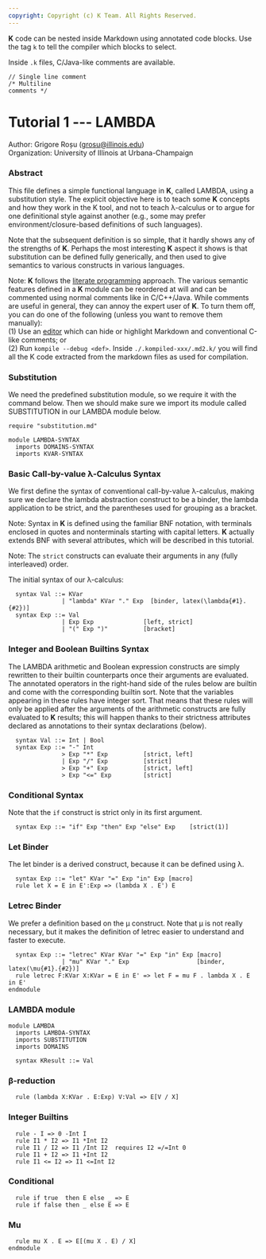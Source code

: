 ```yaml
---
copyright: Copyright (c) K Team. All Rights Reserved.
---
```


**K** code can be nested inside Markdown using annotated code blocks.
Use the tag `k` to tell the compiler which blocks to select.

Inside `.k` files, C/Java-like comments are available.
```k
// Single line comment
/* Multiline
comments */
```

Tutorial 1 --- LAMBDA
=====================

Author: Grigore Roșu (grosu@illinois.edu)  
Organization: University of Illinois at Urbana-Champaign

### Abstract
This file defines a simple functional language in **K**, called LAMBDA,
using a substitution style.  The explicit objective here is to teach some
**K** concepts and how they work in the K tool, and not to teach
λ-calculus or to argue for one definitional style against another
(e.g., some may prefer environment/closure-based definitions of such
languages).

Note that the subsequent definition is so simple, that it hardly shows any
of the strengths of **K**.  Perhaps the most interesting **K** aspect it shows is
that substitution can be defined fully generically, and then used to give
semantics to various constructs in various languages.

Note:
 **K** follows the
[literate programming](https://en.wikipedia.org/wiki/Literate_programming)
approach. The various semantic features defined in a **K**
module can be reordered at will and can be commented using normal
comments like in C/C++/Java.
While comments are useful in general, they can annoy the expert user
of **K**. To turn them off, you can do one of the following (unless you
want to remove them manually):  
(1) Use an [editor](https://github.com/kframework/k-editor-support) which can
hide or highlight Markdown and conventional C-like comments; or  
(2) Run `kompile --debug <def>`. Inside `./.kompiled-xxx/.md2.k/` you will find
all the K code extracted from the markdown files as used for compilation.

### Substitution
We need the predefined substitution module, so we require it with the command
below.  Then we should make sure we import its module called SUBSTITUTION
in our LAMBDA module below.

```k
require "substitution.md"

module LAMBDA-SYNTAX
  imports DOMAINS-SYNTAX
  imports KVAR-SYNTAX
```
### Basic Call-by-value λ-Calculus Syntax

We first define the syntax of conventional call-by-value λ-calculus, making
sure we declare the lambda abstraction construct to be a binder, the
lambda application to be strict, and the parentheses used for grouping as
a bracket.

Note:
Syntax in **K** is defined using the familiar BNF notation, with
terminals enclosed in quotes and nonterminals starting with capital
letters. **K** actually extends BNF with several attributes, which will be
described in this tutorial.

Note:
The `strict` constructs can evaluate their arguments in any (fully
interleaved) order.


The initial syntax of our λ-calculus:
```k
  syntax Val ::= KVar
               | "lambda" KVar "." Exp  [binder, latex(\lambda{#1}.{#2})]
  syntax Exp ::= Val
               | Exp Exp              [left, strict]
               | "(" Exp ")"          [bracket]
```

### Integer and Boolean Builtins Syntax
The LAMBDA arithmetic and Boolean expression constructs are simply rewritten
to their builtin counterparts once their arguments are evaluated.
The annotated operators in the right-hand side of the rules below are
builtin and come with the corresponding builtin sort. Note that the
variables appearing in these rules have integer sort. That means that these
rules will only be applied after the arguments of the arithmetic constructs
are fully evaluated to **K** results; this will happen thanks to their strictness
attributes declared as annotations to their syntax declarations (below).

```k
  syntax Val ::= Int | Bool
  syntax Exp ::= "-" Int
               > Exp "*" Exp          [strict, left]
               | Exp "/" Exp          [strict]
               > Exp "+" Exp          [strict, left]
               > Exp "<=" Exp         [strict]
```

### Conditional Syntax
Note that the `if` construct is strict only in its first argument.

```k
  syntax Exp ::= "if" Exp "then" Exp "else" Exp    [strict(1)]
```

### Let Binder
The let binder is a derived construct, because it can be defined using λ.

```k
  syntax Exp ::= "let" KVar "=" Exp "in" Exp [macro]
  rule let X = E in E':Exp => (lambda X . E') E
```

### Letrec Binder
We prefer a definition based on the μ construct.  Note that μ is not
really necessary, but it makes the definition of letrec easier to understand
and faster to execute.

```k
  syntax Exp ::= "letrec" KVar KVar "=" Exp "in" Exp [macro]
               | "mu" KVar "." Exp                   [binder, latex(\mu{#1}.{#2})]
  rule letrec F:KVar X:KVar = E in E' => let F = mu F . lambda X . E in E'
endmodule
```

### LAMBDA module

```k
module LAMBDA
  imports LAMBDA-SYNTAX
  imports SUBSTITUTION
  imports DOMAINS

  syntax KResult ::= Val
```

### β-reduction

```k
  rule (lambda X:KVar . E:Exp) V:Val => E[V / X]
```

### Integer Builtins

```k
  rule - I => 0 -Int I
  rule I1 * I2 => I1 *Int I2
  rule I1 / I2 => I1 /Int I2  requires I2 =/=Int 0
  rule I1 + I2 => I1 +Int I2
  rule I1 <= I2 => I1 <=Int I2
```

### Conditional

```k
  rule if true  then E else _ => E
  rule if false then _ else E => E
```

### Mu

```k
  rule mu X . E => E[(mu X . E) / X]
endmodule
```
